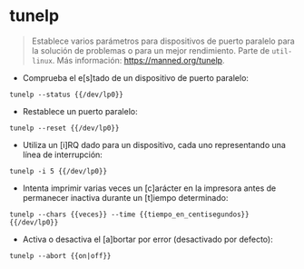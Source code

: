 # tunelp

> Establece varios parámetros para dispositivos de puerto paralelo para la solución de problemas o para un mejor rendimiento.
> Parte de `util-linux`.
> Más información: <https://manned.org/tunelp>.

- Comprueba el e[s]tado de un dispositivo de puerto paralelo:

`tunelp --status {{/dev/lp0}}`

- Restablece un puerto paralelo:

`tunelp --reset {{/dev/lp0}}`

- Utiliza un [i]RQ dado para un dispositivo, cada uno representando una línea de interrupción:

`tunelp -i 5 {{/dev/lp0}}`

- Intenta imprimir varias veces un [c]arácter en la impresora antes de permanecer inactiva durante un [t]iempo determinado:

`tunelp --chars {{veces}} --time {{tiempo_en_centisegundos}} {{/dev/lp0}}`

- Activa o desactiva el [a]bortar por error (desactivado por defecto):

`tunelp --abort {{on|off}}`

